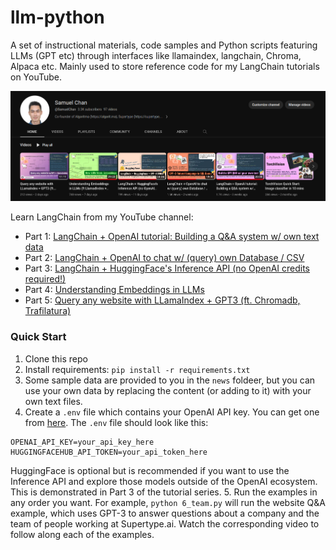 # llm-python
A set of instructional materials, code samples and Python scripts featuring LLMs (GPT etc) through interfaces like llamaindex, langchain, Chroma, Alpaca etc. Mainly used to store reference code for my LangChain tutorials on YouTube.

<!-- <img src="assets/youtube.png" width="50%" alt="LangChain youtube tutorials" /> -->
![LangChain youtube tutorials](assets/youtube.png)

Learn LangChain from my YouTube channel:
- Part 1: [LangChain + OpenAI tutorial: Building a Q&A system w/ own text data](https://youtu.be/DYOU_Z0hAwo)
- Part 2: [LangChain + OpenAI to chat w/ (query)  own Database / CSV](https://youtu.be/Fz0WJWzfNPI)  
- Part 3: [LangChain + HuggingFace's Inference API (no OpenAI credits required!)](https://youtu.be/dD_xNmePdd0)
- Part 4: [Understanding Embeddings in LLMs](https://youtu.be/6uyBc0jm1xQ)
- Part 5: [Query any website with LLamaIndex + GPT3 (ft. Chromadb, Trafilatura)](https://youtu.be/6K1lyyzpxtk)

### Quick Start
1. Clone this repo
2. Install requirements: `pip install -r requirements.txt`
3. Some sample data are provided to you in the `news` foldeer, but you can use your own data by replacing the content (or adding to it) with your own text files.
4. Create a `.env` file which contains your OpenAI API key. You can get one from [here](https://beta.openai.com/). The `.env` file should look like this:
```
OPENAI_API_KEY=your_api_key_here
HUGGINGFACEHUB_API_TOKEN=your_api_token_here
```
HuggingFace is optional but is recommended if you want to use the Inference API and explore those models outside of the OpenAI ecosystem. This is demonstrated in Part 3 of the tutorial series. 
5. Run the examples in any order you want. For example, `python 6_team.py` will run the website Q&A example, which uses GPT-3 to answer questions about a company and the team of people working at Supertype.ai. Watch the corresponding video to follow along each of the examples.
